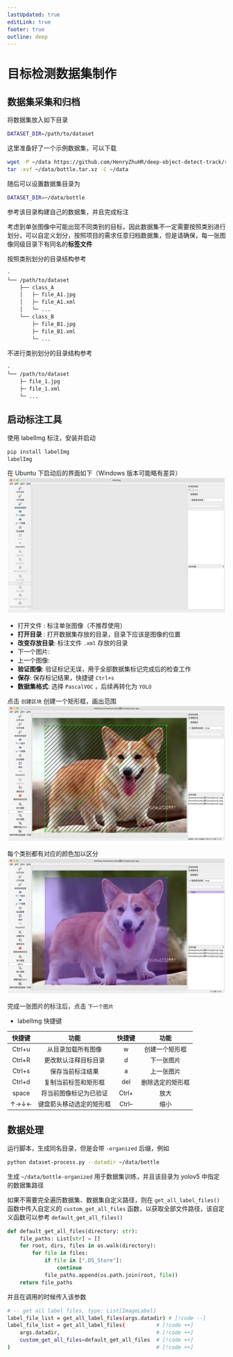 ```yaml
---
lastUpdated: true
editLink: true
footer: true
outline: deep
---
```


# 目标检测数据集制作

## 数据集采集和归档

将数据集放入如下目录

```bash
DATASET_DIR=/path/to/dataset
```

这里准备好了一个示例数据集，可以下载

```bash
wget -P ~/data https://github.com/HenryZhuHR/deep-object-detect-track/releases/download/2024.6.1/bottle.tar.xz
tar -xvf ~/data/bottle.tar.xz -C ~/data
```

随后可以设置数据集目录为
```bash
DATASET_DIR=~/data/bottle
```

参考该目录构建自己的数据集，并且完成标注

考虑到单张图像中可能出现不同类别的目标，因此数据集不一定需要按照类别进行划分，可以自定义划分，按照项目的需求任意归档数据集，但是请确保，每一张图像同级目录下有同名的**标签文件**

按照类别划分的目录结构参考
```bash
·
└── /path/to/dataset
    ├── class_A         
    │   ├─ file_A1.jpg  
    │   ├─ file_A1.xml     
    │   └─ ...
    └── class_B       
        ├─ file_B1.jpg   
        ├─ file_B1.xml   
        └─ ...
```

不进行类别划分的目录结构参考
```bash
·
└── /path/to/dataset    
    ├─ file_1.jpg  
    ├─ file_1.xml     
    └─ ...
```


## 启动标注工具

使用 labelImg 标注，安装并启动
```bash
pip install labelImg
labelImg
```

在 Ubuntu 下启动后的界面如下（Windows 版本可能略有差异）
![start](./dataset/images/labelImg-start.png)

<!-- ![start](./dataset/images/labelImg-start-1.png) -->

- 打开文件 : 标注单张图像（不推荐使用）
- **打开目录** : 打开数据集存放的目录，目录下应该是图像的位置
- **改变存放目录**: 标注文件 `.xml` 存放的目录
- 下一个图片: 
- 上一个图像: 
- **验证图像**: 验证标记无误，用于全部数据集标记完成后的检查工作
- **保存**: 保存标记结果，快捷键 `Ctrl+s`
- **数据集格式**: 选择 `PascalVOC` ，后续再转化为 `YOLO`

点击 `创建区块` 创建一个矩形框，画出范围
![rect](./dataset/images/labelImg-rect-1.png)

每个类别都有对应的颜色加以区分
![rect](./dataset/images/labelImg-rect-3.png)

完成一张图片的标注后，点击 `下一个图片`

- labelImg 快捷键

| 快捷键 |           功能           | 快捷键 |       功能       |
| :----: | :----------------------: | :----: | :--------------: |
| Ctrl+u |    从目录加载所有图像    |   w    |  创建一个矩形框  |
| Ctrl+R |   更改默认注释目标目录   |   d    |    下一张图片    |
| Ctrl+s |     保存当前标注结果     |   a    |    上一张图片    |
| Ctrl+d |   复制当前标签和矩形框   |  del   | 删除选定的矩形框 |
| space  |  将当前图像标记为已验证  | Ctrl+  |       放大       |
|  ↑→↓←  | 键盘箭头移动选定的矩形框 | Ctrl–  |       缩小       |

## 数据处理

运行脚本，生成同名目录，但是会带 `-organized` 后缀，例如
```bash
python dataset-process.py --datadir ~/data/bottle
```

生成 `~/data/bottle-organized` 用于数据集训练，并且该目录为 yolov5 中指定的数据集路径

如果不需要完全遍历数据集、数据集自定义路径，则在 `get_all_label_files()` 函数中传入自定义的 `custom_get_all_files` 函数，以获取全部文件路径，该自定义函数可以参考 `default_get_all_files()`

```python
def default_get_all_files(directory: str):
    file_paths: List[str] = []
    for root, dirs, files in os.walk(directory):
        for file in files:
            if file in [".DS_Store"]:
                continue
            file_paths.append(os.path.join(root, file))
    return file_paths
```

并且在调用的时候传入该参数

```bash
# -- get all label files, type: List[ImageLabel]
label_file_list = get_all_label_files(args.datadir) # [!code --]
label_file_list = get_all_label_files(          # [!code ++]
    args.datadir,                               # [!code ++]
    custom_get_all_files=default_get_all_files  # [!code ++]
)                                               # [!code ++]
```